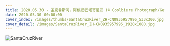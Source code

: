 ```yaml
---
title: 2020.05.30 - 圣克鲁斯河，阿根廷巴塔哥尼亚 (© Coolbiere Photograph/Getty Images)
date: 2020.05.30 00:00:00
cover_index: /images/thumbs/SantaCruzRiver_ZH-CN0935957996_533x300.jpg
cover_detail: /images/SantaCruzRiver_ZH-CN0935957996_1920x1080.jpg
---
```


![SantaCruzRiver](/images/SantaCruzRiver_ZH-CN0935957996_1920x1080.jpg)
